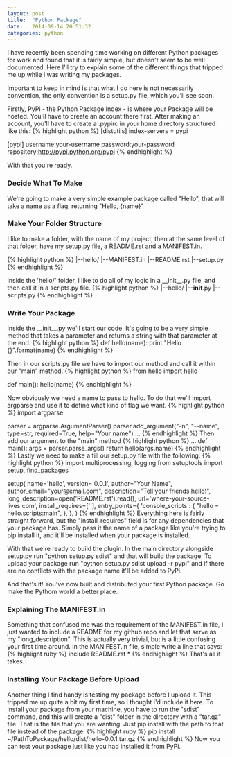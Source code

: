 ```yaml
---
layout: post
title:  "Python Package"
date:   2014-09-14 20:51:32
categories: python
---
```


I have recently been spending time working on different Python packages for work and found that it is fairly simple, but doesn't seem to be
well documented. Here I'll try to explain some of the different things that tripped me up while I was writing my packages.

Important to keep in mind is that what I do here is not necessarily convention, the only convention is a setup.py file, which you'll see soon.

Firstly, PyPi - the Python Package Index - is where your Package will be hosted. You'll have to create an account there first.
After making an account, you'll have to create a .pypirc in your home directory structured like this:
{% highlight python %}
[distutils]
index-servers =
    pypi

[pypi]
username:your-username
password:your-password
repository:http://pypi.python.org/pypi
{% endhighlight %}

With that you're ready.

### Decide What To Make
We're going to make a very simple example package called "Hello", that will take a name as a flag, returning "Hello, {name}"

### Make Your Folder Structure
I like to make a folder, with the name of my project, then at the same level of that folder, have my setup.py file,
a README.rst and a MANIFEST.in.

{% highlight python %}
|--hello/
|--MANIFEST.in
|--README.rst
|--setup.py
{% endhighlight %}

Inside the 'hello/' folder, I like to do all of my logic in a \_\_init\_\_.py file, and then call it in a scripts.py file.
{% highlight python %}
|--hello/
  |--__init__.py
  |--scripts.py
{% endhighlight %}


### Write Your Package
Inside the \_\_init\_\_.py we'll start our code. It's going to be a very simple method that takes a parameter and returns
a string with that parameter at the end.
{% highlight python %}
def hello(name):
  print "Hello {}".format(name)
{% endhighlight %}

Then in our scripts.py file we have to import our method and call it within our "main" method.
{% highlight python %}
from hello import hello

def main():
  hello(name)
{% endhighlight %}

Now obviously we need a name to pass to hello. To do that we'll import argparse and use it to define what kind of flag we want.
{% highlight python %}
import argparse

parser = argparse.ArgumentParser()
parser.add_argument("-n", "--name", type=str, required=True, help="Your name")
...
{% endhighlight %}
Then add our argument to the "main" method
{% highlight python %}
...
def main():
    args = parser.parse_args()
    return hello(args.name)
{% endhighlight %}
Lastly we need to make a fill our setup.py file with the following:
{% highlight python %}
import multiprocessing, logging
from setuptools import setup, find_packages

setup(
        name='hello',
        version='0.0.1',
        author="Your Name",
        author_email="your@email.com",
        description="Tell your friends hello!",
        long_description=open('README.rst').read(),
        url='where-your-source-lives.com',
        install_requires=[''],
        entry_points={
            'console_scripts': {
                "hello = hello.scripts:main",
                },
            },
        )
{% endhighlight %}
Everything here is fairly straight forward, but the "install_requires" field is for any dependencies that your package has.
Simply pass it the name of a package like you're trying to pip install it, and it'll be installed when your package is installed.


With that we're ready to build the plugin. In the main directory alongside setup.py run "python setup.py sdist" and that will
build the package. To upload your package run "python setup.py sdist upload -r pypi" and if there are no conflicts with the
package name it'll be added to PyPi.

And that's it! You've now built and distributed your first Python package. Go make the Pythom world a better place.


### Explaining The MANIFEST.in

Something that confused me was the requirement of the MANIFEST.in file, I just wanted to include a README for my github
repo and let that serve as my "long_description". This is actually very trivial, but is a little confusing your first time around.
In the MANIFEST.in file, simple write a line that says:
{% highlight ruby %}
include README.rst *
{% endhighlight %}
That's all it takes.

### Installing Your Package Before Upload

Another thing I find handy is testing my package before I upload it. This tripped me up quite a bit my first time,
so I thought I'd include it here.
To install your package from your machine, you have to run the "sdist" command, and this will create a "dist" folder in the directory
with a "tar.gz" file. That is the file that you are wanting. Just pip install with the path to that file instead of the package.
{% highlight ruby %}
pip install ~/PathToPackage/hello/dist/hello-0.0.1.tar.gz
{% endhighlight %}
Now you can test your package just like you had installed it from PyPi.
